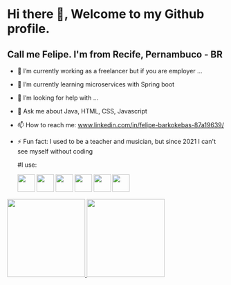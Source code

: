 # Hi there 👋, Welcome to my Github profile. 

## Call me Felipe. I'm from Recife, Pernambuco - BR 

- 🔭 I’m currently working as a freelancer but if you are employer ...
- 🌱 I’m currently learning microservices with Spring boot
- 🤔 I’m looking for help with ...
- 💬 Ask me about Java, HTML, CSS, Javascript
- 📫 How to reach me: www.linkedin.com/in/felipe-barkokebas-87a19639/
- ⚡ Fun fact: I used to be a teacher and musician, but since 2021 I can't see myself without coding

  #I use:
   
  <img loading="lazy" src="https://cdn.jsdelivr.net/gh/devicons/devicon@latest/icons/java/java-original-wordmark.svg" width="40" height="40"/> <img loading="lazy" width="40" height="40" src="https://cdn.jsdelivr.net/gh/devicons/devicon@latest/icons/spring/spring-original-wordmark.svg" /> <img loading="lazy" src="https://cdn.jsdelivr.net/gh/devicons/devicon@latest/icons/javascript/javascript-original.svg"  width="40" height="40"/> <img loading="lazy" width="40" height="40" src="https://cdn.jsdelivr.net/gh/devicons/devicon@latest/icons/react/react-original.svg" /> <img loading="lazy" width="40" height="40" src="https://cdn.jsdelivr.net/gh/devicons/devicon@latest/icons/html5/html5-original.svg" />  <img loading="lazy" width="40" height="40" src="https://cdn.jsdelivr.net/gh/devicons/devicon@latest/icons/css3/css3-original.svg" />
          

<div>
<a href="https://github.com/jfbarkokebas">
<img loading="lazy" height="180em" src="https://github-readme-stats.vercel.app/api/top-langs/?username=jfbarkokebas&layout=compact&langs_count=7&theme=dracula"/>
<img loading="lazy" height="180em" src="https://github-readme-stats.vercel.app/api?username=jfbarkokebas&show_icons=true&theme=dracula&include_all_commits=true&count_private=true"/>
</div>
          
          


